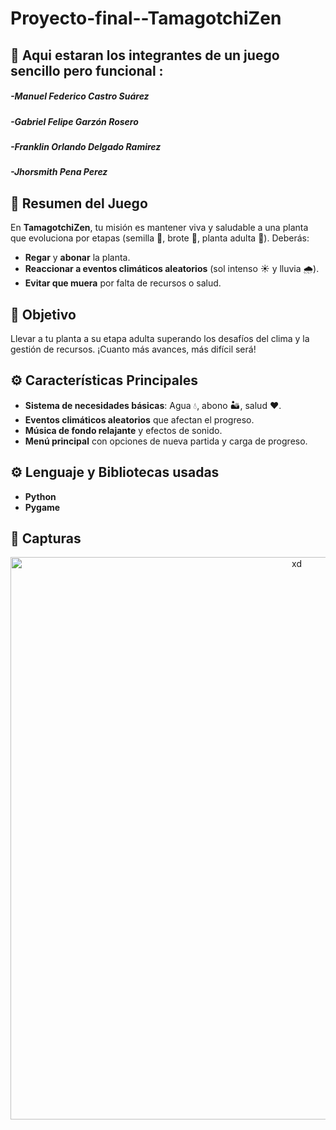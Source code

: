 # Proyecto-final--TamagotchiZen
## 👥 Aqui estaran los integrantes de un juego sencillo pero funcional :

##### -*Manuel Federico Castro Suárez*
##### -*Gabriel Felipe Garzón Rosero*
##### -*Franklin Orlando Delgado Ramirez*
##### -*Jhorsmith Pena Perez*

## 📝 Resumen del Juego
En **TamagotchiZen**, tu misión es mantener viva y saludable a una planta que evoluciona por etapas (semilla 🌰, brote 🌿, planta adulta 🌳). Deberás:
- **Regar** y **abonar** la planta.
- **Reaccionar a eventos climáticos aleatorios** (sol intenso ☀️ y lluvia 🌧️).
- **Evitar que muera** por falta de recursos o salud.

## 🎯 Objetivo
Llevar a tu planta a su etapa adulta superando los desafíos del clima y la gestión de recursos. ¡Cuanto más avances, más difícil será!

## ⚙️ Características Principales
- **Sistema de necesidades básicas**: Agua 💧, abono 🏜️, salud ❤️.
- **Eventos climáticos aleatorios** que afectan el progreso.
- **Música de fondo relajante** y efectos de sonido.
- **Menú principal** con opciones de nueva partida y carga de progreso.

## ⚙️ Lenguaje y Bibliotecas usadas
- **Python**
- **Pygame**

## 🌷 Capturas
<div align="center">
  <img src="https://https://github.com/Programacion-UNAL202024-2/Proyecto-final--TamagotchiZen/blob/main/captura_juego.png" alt="xd" width="900px">
</div>

